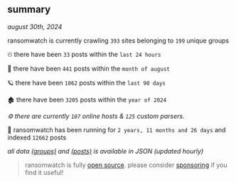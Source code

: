 
## summary
_august 30th, 2024_

ransomwatch is currently crawling `393` sites belonging to `199` unique groups

⏲ there have been `33` posts within the `last 24 hours`

🦈 there have been `441` posts within the `month of august`

🪐 there have been `1062` posts within the `last 90 days`

🏚 there have been `3205` posts within the `year of 2024`

_⚙️ there are currently `107` online hosts & `125` custom parsers._

🦕 ransomwatch has been running for `2 years, 11 months and 26 days` and indexed `12662` posts

_all data  [(groups)](http://ransomwhat.telemetry.ltd/groups) and [(posts)](http://ransomwhat.telemetry.ltd/posts) is available in JSON (updated hourly)_

> ransomwatch is fully [open source](https://github.com/joshhighet/ransomwatch#ransomwatch--). please consider [sponsoring](https://github.com/sponsors/joshhighet) if you find it useful!
